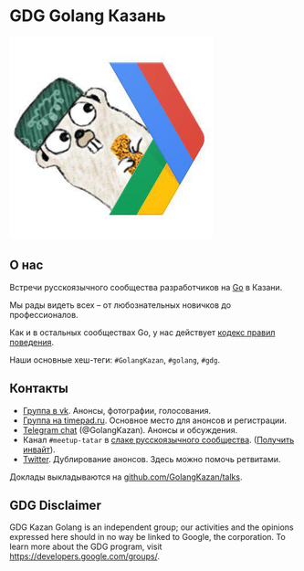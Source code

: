 # GDG Golang Казань

![Logo](/golang_kazan.jpg)

## О нас

Встречи русскоязычного сообщества разработчиков на [Go](https://golang.org/) в Казани.

Мы рады видеть всех – от любознательных новичков до профессионалов. 

Как и в остальных сообществах Go, у нас действует [кодекс правил поведения](https://golang.org/conduct).

Наши основные хеш-теги: `#GolangKazan`, `#golang`, `#gdg`.

## Контакты

* [Группа в vk](https://vk.com/GolangKazan). Анонсы, фотографии, голосования.
* [Группа на timepad.ru](https://golang-kazan.timepad.ru/events/). Основное место для анонсов и регистрации.
* [Telegram chat](https://t.me/GolangKazan) (@GolangKazan). Анонсы и обсуждения.
* Канал `#meetup-tatar` в [слаке русскоязычного сообщества](https://golang-ru.slack.com). ([Получить инвайт](http://slack.golang-ru.com/)).
* [Twitter](https://twitter.com/GolangKazan). Дублирование анонсов. Здесь можно помочь ретвитами.

Доклады выкладываются на [github.com/GolangKazan/talks](https://github.com/GolangKazan/talks).

## GDG Disclaimer

GDG Kazan Golang is an independent group; our activities and the opinions expressed here should in no way be linked to Google, the corporation. To learn more about the GDG program, visit <https://developers.google.com/groups/>.
